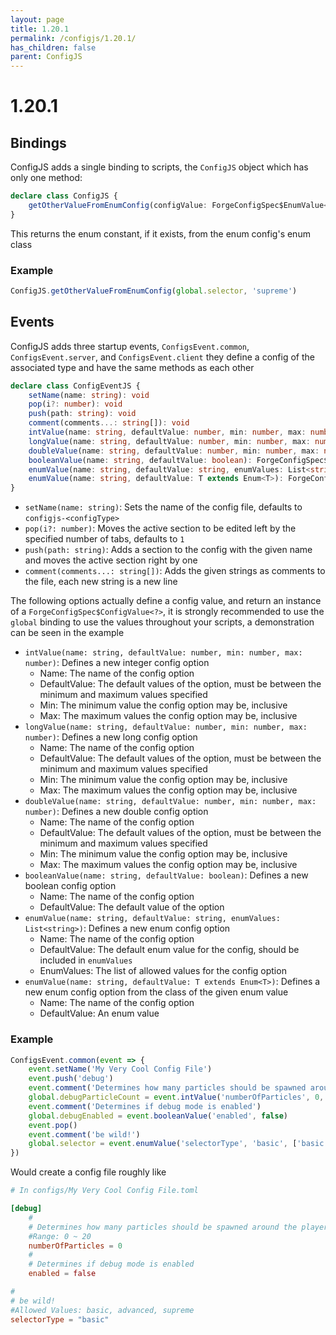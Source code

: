 ```yaml
---
layout: page
title: 1.20.1
permalink: /configjs/1.20.1/
has_children: false
parent: ConfigJS
---
```


# 1.20.1

## Bindings

ConfigJS adds a single binding to scripts, the `ConfigJS` object which has only one method:

```ts
declare class ConfigJS {
    getOtherValueFromEnumConfig(configValue: ForgeConfigSpec$EnumValue<T>, name: string): T
}
```

This returns the enum constant, if it exists, from the enum config's enum class

### Example

```js
ConfigJS.getOtherValueFromEnumConfig(global.selector, 'supreme')
```

## Events

ConfigJS adds three startup events, `ConfigsEvent.common`, `ConfigsEvent.server`, and `ConfigsEvent.client` they define a config of the associated type and have the same methods as each other

```ts
declare class ConfigEventJS {
    setName(name: string): void
    pop(i?: number): void
    push(path: string): void
    comment(comments...: string[]): void
    intValue(name: string, defaultValue: number, min: number, max: number): ForgeConfigSpec$IntValue
    longValue(name: string, defaultValue: number, min: number, max: number): ForgeConfigSpec$LongValue
    doubleValue(name: string, defaultValue: number, min: number, max: number): ForgeConfigSpec$DoubleValue
    booleanValue(name: string, defaultValue: boolean): ForgeConfigSpec$BooleanValue
    enumValue(name: string, defaultValue: string, enumValues: List<string>): ForgeConfigSpec$EnumValue<? extends Enum<?>>
    enumValue(name: string, defaultValue: T extends Enum<T>): ForgeConfigSpec$EnumValue<T>
}
```

- `setName(name: string)`: Sets the name of the config file, defaults to `configjs-<configType>`
- `pop(i?: number)`: Moves the active section to be edited left by the specified number of tabs, defaults to `1`
- `push(path: string)`: Adds a section to the config with the given name and moves the active section right by one
- `comment(comments...: string[])`: Adds the given strings as comments to the file, each new string is a new line

The following options actually define a config value, and return an instance of a `ForgeConfigSpec$ConfigValue<?>`, it is strongly recommended to use the `global` binding to use the values throughout your scripts, a demonstration can be seen in the example

- `intValue(name: string, defaultValue: number, min: number, max: number)`: Defines a new integer config option
    - Name: The name of the config option
    - DefaultValue: The default values of the option, must be between the minimum and maximum values specified
    - Min: The minimum value the config option may be, inclusive
    - Max: The maximum values the config option may be, inclusive
- `longValue(name: string, defaultValue: number, min: number, max: number)`: Defines a new long config option
    - Name: The name of the config option
    - DefaultValue: The default values of the option, must be between the minimum and maximum values specified
    - Min: The minimum value the config option may be, inclusive
    - Max: The maximum values the config option may be, inclusive
- `doubleValue(name: string, defaultValue: number, min: number, max: number)`: Defines a new double config option
    - Name: The name of the config option
    - DefaultValue: The default values of the option, must be between the minimum and maximum values specified
    - Min: The minimum value the config option may be, inclusive
    - Max: The maximum values the config option may be, inclusive
- `booleanValue(name: string, defaultValue: boolean)`: Defines a new boolean config option
    - Name: The name of the config option
    - DefaultValue: The default value of the option
- `enumValue(name: string, defaultValue: string, enumValues: List<string>)`: Defines a new enum config option
    - Name: The name of the config option
    - DefaultValue: The default enum value for the config, should be included in `enumValues`
    - EnumValues: The list of allowed values for the config option
- `enumValue(name: string, defaultValue: T extends Enum<T>)`: Defines a new enum config option from the class of the given enum value
    - Name: The name of the config option
    - DefaultValue: An enum value

### Example

```js
ConfigsEvent.common(event => {
    event.setName('My Very Cool Config File')
    event.push('debug')
    event.comment('Determines how many particles should be spawned around the player in debug mode')
    global.debugParticleCount = event.intValue('numberOfParticles', 0, 0, 20)
    event.comment('Determines if debug mode is enabled')
    global.debugEnabled = event.booleanValue('enabled', false)
    event.pop()
    event.comment('be wild!')
    global.selector = event.enumValue('selectorType', 'basic', ['basic', 'advanced', 'supreme'])
})
```

Would create a config file roughly like

```toml
# In configs/My Very Cool Config File.toml

[debug]
    #
    # Determines how many particles should be spawned around the player in debug mode
    #Range: 0 ~ 20
    numberOfParticles = 0
    #
    # Determines if debug mode is enabled
    enabled = false

#
# be wild!
#Allowed Values: basic, advanced, supreme
selectorType = "basic"

```